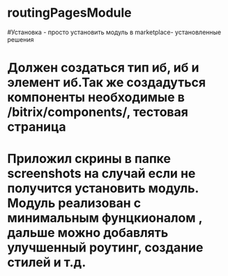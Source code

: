 # routingPagesModule
#Установка - просто установить модуль в marketplace- установленные решения
# Должен создаться тип иб, иб и элемент иб.Так же создадуться компоненты необходимые в /bitrix/components/, тестовая страница  
# Приложил скрины в папке screenshots на случай если не получится установить модуль. Модуль реализован с минимальным фунцкионалом , дальше можно добавлять улучшенный роутинг, создание стилей и т.д. 
